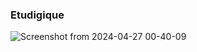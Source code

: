 ### Etudigique
![Screenshot from 2024-04-27 00-40-09](https://github.com/Level237/etudigique/assets/84333489/1556b069-dcbd-4691-917f-466823da2d97)
